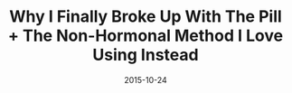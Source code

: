 ---
layout: blog-post
title:  "Why I Finally Broke Up With The Pill + The Non-Hormonal Method I Love Using Instead"
date:   2015-10-24
external_url: http://www.mindbodygreen.com/0-22059/why-i-finally-broke-up-with-the-pill-the-non-hormonal-method-i-love-using-inste.html
external_site: MindBodyGreen
---
